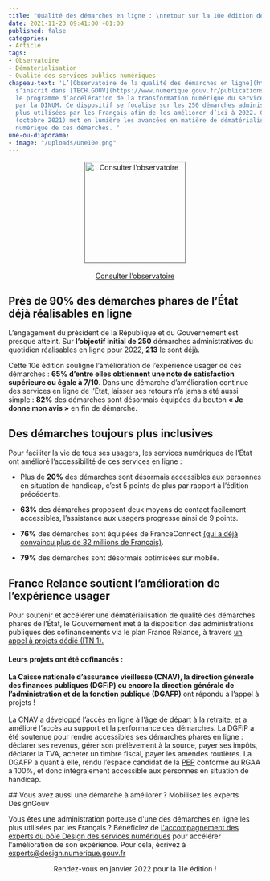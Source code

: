 ```yaml
---
title: "Qualité des démarches en ligne : \nretour sur la 10e édition de l’Observatoire"
date: 2021-11-23 09:41:00 +01:00
published: false
categories:
- Article
tags:
- Observatoire
- Dématerialisation
- Qualité des services publics numériques
chapeau-text: 'L’[Observatoire de la qualité des démarches en ligne](https://observatoire.numerique.gouv.fr/observatoire/)
  s’inscrit dans [TECH.GOUV](https://www.numerique.gouv.fr/publications/tech-gouv-strategie-et-feuille-de-route-2019-2021/),
  le programme d’accélération de la transformation numérique du service public piloté
  par la DINUM. Ce dispositif se focalise sur les 250 démarches administratives les
  plus utilisées par les Français afin de les améliorer d’ici à 2022. Cette 10e édition
  (octobre 2021) met en lumière les avancées en matière de dématérialisation et d’inclusion
  numérique de ces démarches. '
une-ou-diaporama:
- image: "/uploads/Une10e.png"
---
```


<p align="center"><a href="https://observatoire.numerique.gouv.fr/observatoire/"><img src="/uploads/observatoire_aout_2020-0b1413.png" width="200" style="border:1px solid gray" align="center" alt="Consulter l’observatoire"/></a>
<br>
<br>
<a href="https://observatoire.numerique.gouv.fr/observatoire/" class="button">Consulter l’observatoire</a></p>

## Près de 90% des démarches phares de l’État déjà réalisables en ligne

L’engagement du président de la République et du Gouvernement est presque atteint. Sur **l’objectif initial de 250** démarches administratives du quotidien réalisables en ligne pour 2022, **213** le sont déjà.

Cette 10e édition souligne l’amélioration de l’expérience usager de ces démarches : **65% d’entre elles obtiennent une note de satisfaction supérieure ou égale à 7/10**. Dans une démarche d’amélioration continue des services en ligne de l’État, laisser ses retours n’a jamais été aussi simple : **82%** des démarches sont désormais équipées du bouton **« Je donne mon avis »** en fin de démarche.

## Des démarches toujours plus inclusives

Pour faciliter la vie de tous ses usagers, les services numériques de l’État ont amélioré l’accessibilité de ces services en ligne :

* Plus de **20%** des démarches sont désormais accessibles aux personnes en situation de handicap, c’est 5 points de plus par rapport à l’édition précédente.

* **63%** des démarches proposent deux moyens de contact facilement accessibles, l’assistance aux usagers progresse ainsi de 9 points.

* **76%** des démarches sont équipées de FranceConnect [(qui a déjà convaincu plus de 32 millions de Français)](https://www.numerique.gouv.fr/actualites/30-millions-utilisateurs-conquis-par-franceconnect/).

* **79%** des démarches sont désormais optimisées sur mobile.

## France Relance soutient l’amélioration de l’expérience usager

Pour soutenir et accélérer une dématérialisation de qualité des démarches phares de l’État, le Gouvernement met à la disposition des administrations publiques des cofinancements via le plan France Relance, à travers [un appel à projets dédié (ITN 1).](https://france-relance.transformation.gouv.fr/61a2-ameliorer-lexperience-usager-dans-une-demarch)

<div class="noir encadre">
<h4>Leurs projets ont été cofinancés :</h4>
<p><b>La Caisse nationale d’assurance vieillesse (CNAV), la direction générale des finances publiques (DGFiP) ou encore la direction générale de l’administration et de la fonction publique (DGAFP)</b> ont répondu à l’appel à projets ! 
<br>
<br>
La CNAV a développé l’accès en ligne à l’âge de départ à la retraite, et a amélioré l’accès au support et la performance des démarches. La DGFiP a été soutenue pour rendre accessibles ses démarches phares en ligne : déclarer ses revenus, gérer son prélèvement à la source, payer ses impôts, déclarer la TVA, acheter un timbre fiscal, payer les amendes routières. La DGAFP a quant à elle, rendu l’espace candidat de la <a href="https://place-emploi-public.gouv.fr/">PEP</a> conforme au RGAA à 100%, et donc intégralement accessible aux personnes en situation de handicap.</p>
</div>
## Vous avez aussi une démarche à améliorer ? Mobilisez les experts DesignGouv

Vous êtes une administration porteuse d'une des démarches en ligne les plus utilisées par les Français ? Bénéficiez de [l'accompagnement des experts du pôle Design des services numériques](https://design.numerique.gouv.fr/articles/2021-08-20-appui-experts/) pour accélérer l'amélioration de son expérience. Pour cela, écrivez à experts@design.numerique.gouv.fr

<p align="center"> Rendez-vous en janvier 2022 pour la 11e édition !